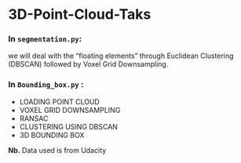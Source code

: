 # 3D-Point-Cloud-Taks

### In `segmentation.py`:

we will deal with the “floating elements” through Euclidean Clustering (DBSCAN) followed by Voxel Grid Downsampling.

### In `Bounding_box.py` : 

 - LOADING POINT CLOUD
 - VOXEL GRID DOWNSAMPLING
 - RANSAC
 - CLUSTERING USING DBSCAN
 - 3D BOUNDING BOX


**Nb.** Data used is from Udacity
